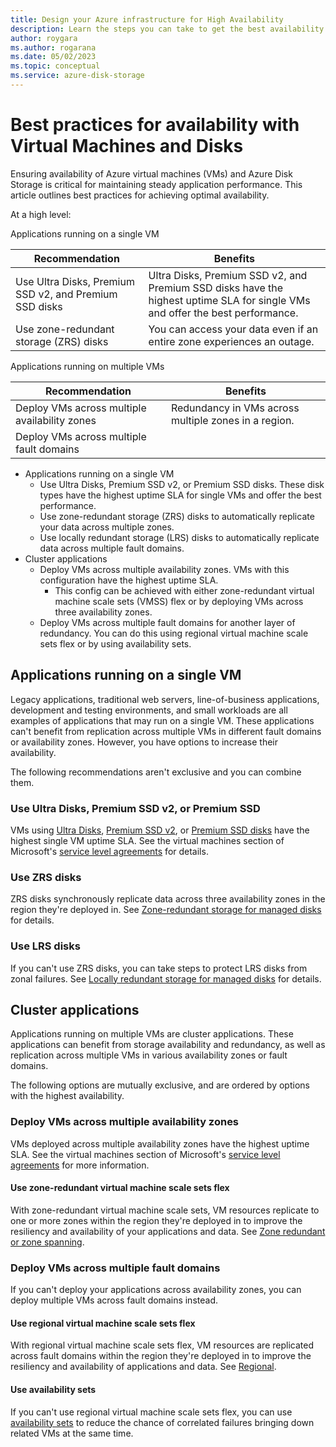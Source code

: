 ```yaml
---
title: Design your Azure infrastructure for High Availability
description: Learn the steps you can take to get the best availability with your Azure virtual machines and managed disks
author: roygara
ms.author: rogarana
ms.date: 05/02/2023
ms.topic: conceptual
ms.service: azure-disk-storage
---
```


# Best practices for availability with Virtual Machines and Disks

Ensuring availability of Azure virtual machines (VMs) and Azure Disk Storage is critical for maintaining steady application performance. This article outlines best practices for achieving optimal availability.


At a high level:

Applications running on a single VM

|Recommendation  |Benefits  |
|---------|---------|
|Use Ultra Disks, Premium SSD v2, and Premium SSD disks     |Ultra Disks, Premium SSD v2, and Premium SSD disks have the highest uptime SLA for single VMs and offer the best performance.         |
|Use zone-redundant storage (ZRS) disks     |You can access your data even if an entire zone experiences an outage.         |

Applications running on multiple VMs

|Recommendation  |Benefits  |
|---------|---------|
|Deploy VMs across multiple availability zones     |Redundancy in VMs across multiple zones in a region.         |
|Deploy VMs across multiple fault domains     |         |


- Applications running on a single VM
    - Use Ultra Disks, Premium SSD v2, or Premium SSD disks. These disk types have the highest uptime SLA for single VMs and offer the best performance.
    - Use zone-redundant storage (ZRS) disks to automatically replicate your data across multiple zones.
    - Use locally redundant storage (LRS) disks to automatically replicate data across multiple fault domains.
- Cluster applications
    - Deploy VMs across multiple availability zones. VMs with this configuration have the highest uptime SLA.
        - This config can be achieved with either zone-redundant virtual machine scale sets (VMSS) flex or by deploying VMs across three availability zones.
    - Deploy VMs across multiple fault domains for another layer of redundancy. You can do this using regional virtual machine scale sets flex or by using availability sets.

## Applications running on a single VM

Legacy applications, traditional web servers, line-of-business applications, development and testing environments, and small workloads are all examples of applications that may run on a single VM. These applications can't benefit from replication across multiple VMs in different fault domains or availability zones. However, you have options to increase their availability.

The following recommendations aren't exclusive and you can combine them.

### Use Ultra Disks, Premium SSD v2, or Premium SSD

VMs using [Ultra Disks](disks-types.md#ultra-disks), [Premium SSD v2](disks-types.md#premium-ssd-v2), or [Premium SSD disks](disks-types.md#premium-ssds) have the highest single VM uptime SLA. See the virtual machines section of Microsoft's [service level agreements](https://www.microsoft.com/licensing/docs/view/Service-Level-Agreements-SLA-for-Online-Services?lang=1) for details.

### Use ZRS disks

ZRS disks synchronously replicate data across three availability zones in the region they're deployed in. See [Zone-redundant storage for managed disks](disks-redundancy.md#zone-redundant-storage-for-managed-disks) for details.

### Use LRS disks

If you can't use ZRS disks, you can take steps to protect LRS disks from zonal failures. See [Locally redundant storage for managed disks](disks-redundancy.md#locally-redundant-storage-for-managed-disks) for details.

## Cluster applications

Applications running on multiple VMs are cluster applications. These applications can benefit from storage availability and redundancy, as well as replication across multiple VMs in various availability zones or fault domains.

The following options are mutually exclusive, and are ordered by options with the highest availability.

### Deploy VMs across multiple availability zones

VMs deployed across multiple availability zones have the highest uptime SLA. See the virtual machines section of Microsoft's [service level agreements](https://www.microsoft.com/licensing/docs/view/Service-Level-Agreements-SLA-for-Online-Services?lang=1) for more information.

#### Use zone-redundant virtual machine scale sets flex

With zone-redundant virtual machine scale sets, VM resources replicate to one or more zones within the region they're deployed in to improve the resiliency and availability of your applications and data. See [Zone redundant or zone spanning](../virtual-machine-scale-sets/virtual-machine-scale-sets-use-availability-zones.md#zone-redundant-or-zone-spanning).

### Deploy VMs across multiple fault domains

If you can't deploy your applications across availability zones, you can deploy multiple VMs across fault domains instead.

#### Use regional virtual machine scale sets flex

With regional virtual machine scale sets flex, VM resources are replicated across fault domains within the region they're deployed in to improve the resiliency and availability of applications and data. See [Regional](../virtual-machine-scale-sets/virtual-machine-scale-sets-use-availability-zones.md#regional).

#### Use availability sets

If you can't use regional virtual machine scale sets flex, you can use [availability sets](availability-set-overview.md) to reduce the chance of correlated failures bringing down related VMs at the same time.